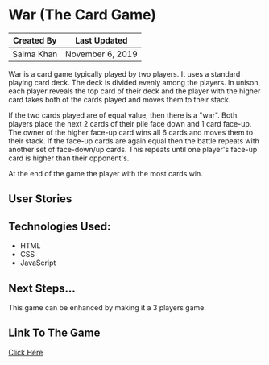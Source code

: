 # War (The Card Game)

Created By | Last Updated
-----------|--------------
Salma Khan | November 6, 2019

War is a card game typically played by two players. It uses a standard playing card deck. The deck is divided evenly among the players. In unison, each player reveals the top card of their deck and the player with the higher card takes both of the cards played and moves them to their stack. 

If the two cards played are of equal value, then there is a "war". Both players place the next 2 cards of their pile face down and 1 card face-up. The owner of the higher face-up card wins all 6 cards and moves them to their stack. If the face-up cards are again equal then the battle repeats with another set of face-down/up cards. This repeats until one player's face-up card is higher than their opponent's.

At the end of the game the player with the most cards win. 

## User Stories
<!-- As a player, I want to begin the game with all my 26 cards being upside down on the deck.  -->

## Technologies Used: 
* HTML
* CSS
* JavaScript 

## Next Steps...
This game can be enhanced by making it a 3 players game. 

## Link To The Game
[Click Here](https://ssahussai.github.io/War-the-card-game/) 

<!-- A README.md file with these sections:
☐ Screenshot(s): Images of your actual game.


